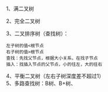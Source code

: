 1、满二叉树  

2、完全二叉树  

3、二叉排序树（查找树）：  

    左子树的值<根节点
    右子树的值>根节点
    查找：先找父节点，根据大小关系，在找子节点
    插入：找插入节点的父节点，小的往左，大的往右
      
4、平衡二叉树（左右子树深度差不超过1）  
5、多路查找树：B树、B+树、